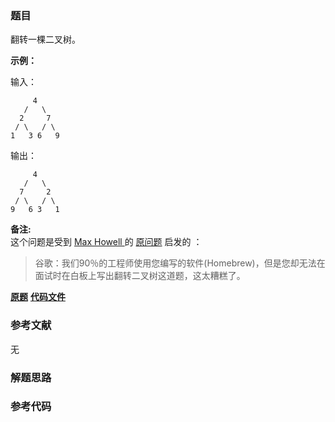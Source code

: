 ### 题目
翻转一棵二叉树。

**示例：**

输入：

    
    
         4
       /   \
      2     7
     / \   / \
    1   3 6   9

输出：

    
    
         4
       /   \
      7     2
     / \   / \
    9   6 3   1

**备注:**  
这个问题是受到 [Max Howell ](https://twitter.com/mxcl)的
[原问题](https://twitter.com/mxcl/status/608682016205344768) 启发的 ：

> 谷歌：我们90％的工程师使用您编写的软件(Homebrew)，但是您却无法在面试时在白板上写出翻转二叉树这道题，这太糟糕了。

 **[原题](https://leetcode-cn.com/problems/invert-binary-tree/)**    **[代码文件]()**


### 参考文献
无

### 解题思路




### 参考代码

```go


```




